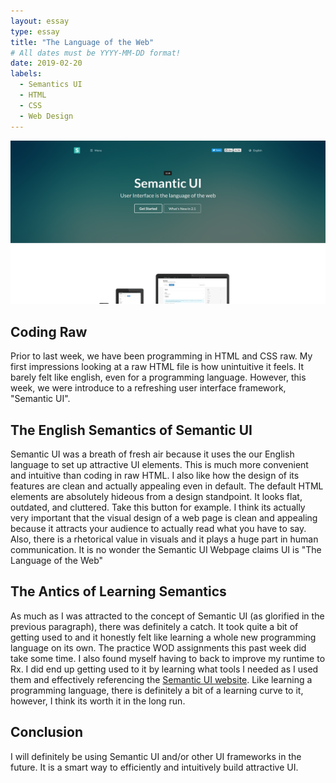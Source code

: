 ```yaml
---
layout: essay
type: essay
title: "The Language of the Web"
# All dates must be YYYY-MM-DD format!
date: 2019-02-20
labels:
  - Semantics UI
  - HTML
  - CSS
  - Web Design
---
```


<p class="aligncenter">
    <img src="../images/semantic-ui-homepage.png" width=700px alt="centered image" />
</p>

## Coding Raw

Prior to last week, we have been programming in HTML and CSS raw. My first impressions looking at a raw HTML file is how unintuitive it feels. It barely felt like english, even for a programming language. However, this week, we were introduce to a refreshing user interface framework, "Semantic UI".

## The English Semantics of Semantic UI

Semantic UI was a breath of fresh air because it uses the our English language to set up attractive UI elements. This is much more convenient and intuitive than coding in raw HTML. I also like how the design of its features are clean and actually appealing even in default. The default HTML elements are absolutely hideous from a design standpoint. It looks flat, outdated, and cluttered. Take this button for example. I think its actually very important that the visual design of a web page is clean and appealing because it attracts your audience to actually read what you have to say. Also, there is a rhetorical value in visuals and it plays a huge part in human communication. It is no wonder the Semantic UI Webpage claims UI is "The Language of the Web"

## The Antics of Learning Semantics

As much as I was attracted to the concept of Semantic UI (as glorified in the previous paragraph), there was definitely a catch. It took quite a bit of getting used to and it honestly felt like learning a whole new programming language on its own. The practice WOD assignments this past week did take some time. I also found myself having to back to improve my runtime to Rx. I did end up getting used to it by learning what tools I needed as I used them and effectively referencing the <a href="https://semantic-ui.com/">Semantic UI website</a>. Like learning a programming language, there is definitely a bit of a learning curve to it, however, I think its worth it in the long run. 

## Conclusion

I will definitely be using Semantic UI and/or other UI frameworks in the future. It is a smart way to efficiently and intuitively build attractive UI.
